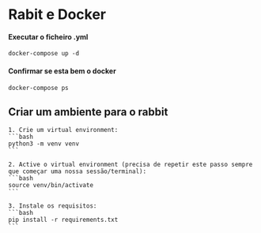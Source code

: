 # Rabit e Docker 

#### Executar o ficheiro .yml
    docker-compose up -d

#### Confirmar se esta bem o docker
    docker-compose ps




## Criar um ambiente para o rabbit
    1. Crie um virtual environment:
    ```bash
    python3 -m venv venv
    ```

    2. Active o virtual environment (precisa de repetir este passo sempre que começar uma nossa sessão/terminal):
    ```bash
    source venv/bin/activate
    ```

    3. Instale os requisitos:
    ```bash
    pip install -r requirements.txt
    ```
